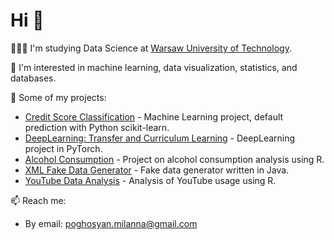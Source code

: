 # Hi 👋

👨🏻‍🎓 I'm studying Data Science at [Warsaw University of Technology](https://ww2.mini.pw.edu.pl/studia/magisterskie/inzynieria-i-analiza-danych/).

👀 I'm interested in machine learning, data visualization, statistics, and databases.

📂 Some of my projects:
- [Credit Score Classification](https://github.com/mil04/Credit-Score-classification) - Machine Learning project, default prediction with Python scikit-learn.
- [DeepLearning: Transfer and Curriculum Learning](https://github.com/mil04/Transfer-and-Curriculum-Learning) - DeepLearning project in PyTorch.
- [Alcohol Consumption](https://github.com/mil04/Alcohol-Consumption) - Project on alcohol consumption analysis using R.
- [XML Fake Data Generator](https://github.com/mil04/XML-fake-data-generator) - Fake data generator written in Java.
- [YouTube Data Analysis](https://github.com/mil04/YouTube-data-analysis) - Analysis of YouTube usage using R.

📫 Reach me:
- By email: poghosyan.milanna@gmail.com

